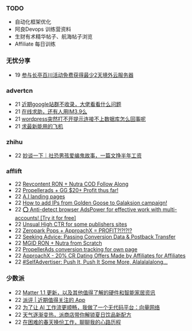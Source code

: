 ### TODO
-  自动化框架优化
-  阿良Devops 训练营资料
-  生财有术精华帖子、航海帖子浏览
-  Affiliate 每日训练

### 无忧分享
<!-- ruyo:START -->
-  19 [参与长亭百川活动免费获得最少2天境外云服务器](https://51.ruyo.net/18392.html)<!-- ruyo:END -->

### advertcn
<!-- advertcn:START -->
-  21 [近期google站群不收录，大佬看看什么问题](https://www.advertcn.com/forum.php?mod=viewthread&tid=110481)
-  21 [在线求助，还有人用IM3.9么](https://www.advertcn.com/forum.php?mod=viewthread&tid=110477)
-  21 [wordpress突然打不开提示连接不上数据库怎么回事呢](https://www.advertcn.com/forum.php?mod=viewthread&tid=110475)
-  21 [求最新能用的飞机](https://www.advertcn.com/forum.php?mod=viewthread&tid=110474)<!-- advertcn:END -->

### zhihu
<!-- zhihu:START -->
-  22 [妙谈一下｜社恐男孩爱编鬼故事，一篇文挣半年工资](http://zhuanlan.zhihu.com/p/630620845?utm_campaign=rss&utm_medium=rss&utm_source=rss&utm_content=title)<!-- zhihu:END -->

### afflift
<!-- afflift:START -->
-  22 [Revcontent RON + Nutra COD Follow Along](https://afflift.com/f/threads/revcontent-ron-nutra-cod-follow-along.10896/)
-  22 [Propellerads + GG $20+ Profit thus far!](https://afflift.com/f/threads/propellerads-gg-20-profit-thus-far.10969/)
-  22 [A.I landing pages](https://afflift.com/f/threads/a-i-landing-pages.10982/)
-  22 [How to add IPs from Golden Goose to Galaksion campaign!](https://afflift.com/f/threads/how-to-add-ips-from-golden-goose-to-galaksion-campaign.10985/)
-  22 [⭕ Anti-detect browser AdsPower for effective work with multi-accounts! [Try it for free]](https://afflift.com/f/threads/%E2%AD%95-anti-detect-browser-adspower-for-effective-work-with-multi-accounts-try-it-for-free.8805/)
-  22 [Unsual High CTR for some publishers sites](https://afflift.com/f/threads/unsual-high-ctr-for-some-publishers-sites.10978/)
-  22 [Zeropark Pops + ApproachX = PROFIT?!?!?!?](https://afflift.com/f/threads/zeropark-pops-approachx-profit.10973/)
-  22 [Seeking Advice: Passing Conversion Data &amp; Postback Transfer](https://afflift.com/f/threads/seeking-advice-passing-conversion-data-postback-transfer.10981/)
-  22 [MGID RON + Nutra from Scratch](https://afflift.com/f/threads/mgid-ron-nutra-from-scratch.10949/)
-  22 [PropellerAds conversion tracking for own page](https://afflift.com/f/threads/propellerads-conversion-tracking-for-own-page.10939/)
-  22 [ApproachX - 20% CR Dating Offers Made by Affiliates for Affiliates](https://afflift.com/f/threads/approachx-20-cr-dating-offers-made-by-affiliates-for-affiliates.9381/)
-  22 [#SelfAdvertiser: Push It, Push It Some More, Alalalalalong...](https://afflift.com/f/threads/selfadvertiser-push-it-push-it-some-more-alalalalalong.10743/)<!-- afflift:END -->

### 少数派
<!-- sspai:START -->
-  22 [Matter 1.1 更新，以及其他值得了解的硬件和智能家居资讯](https://sspai.com/prime/story/zouzhe-230522)
-  22 [派评 | 近期值得关注的 App](https://sspai.com/post/79940)
-  22 [为了让 AI 工作流更顺畅，我做了一个无代码平台：向量网络](https://sspai.com/post/79916)
-  22 [天气逐渐变热，派商店带你解锁夏日饮品新配方](https://sspai.com/post/79882)
-  22 [在困难的春天换份工作，聊聊我的心路历程](https://sspai.com/post/79877)<!-- sspai:END -->
